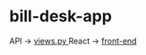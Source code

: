 # bill-desk-app

API -> <a href = 'https://github.com/jayy-77/bill-desk-app/blob/main/back-end/API/reports/views.py'> views.py </a>
React -> <a href = 'https://github.com/jayy-77/bill-desk-app/tree/main/front-end' > front-end </a>
